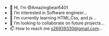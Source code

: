 - 👋 Hi, I’m @Amazingbear6401
- 👀 I’m interested in Software engineer...
- 🌱 I’m currently learning HTML,Css, and js...
- 💞️ I’m looking to collaborate on future projects...
- 📫 How to reach me s26939330@gmail.com...

<!---
Amazingbear6401/Amazingbear6401 is a ✨ special ✨ repository because its `README.md` (this file) appears on your GitHub profile.
You can click the Preview link to take a look at your changes.
--->
